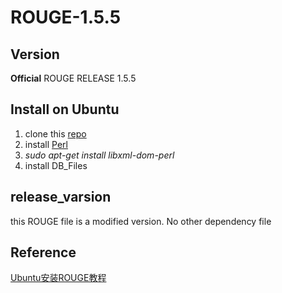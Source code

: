 # ROUGE-1.5.5

## Version

**Official** ROUGE RELEASE 1.5.5

## Install on Ubuntu

1. clone this [repo](https://github.com/hpzhao/ROUGE-1.5.5)
2. install [Perl](https://askubuntu.com/questions/425427/how-to-install-perl-php-mysql-and-ruby-packages-on-ubuntu)
3. *sudo apt-get install libxml-dom-perl*
4. install DB_Files

## release_varsion

this ROUGE file is a modified version. No other dependency file

## Reference

[Ubuntu安装ROUGE教程](http://blog.csdn.net/wr339988/article/details/70165090)
